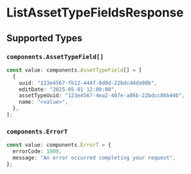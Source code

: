 # ListAssetTypeFieldsResponse


## Supported Types

### `components.AssetTypeField[]`

```typescript
const value: components.AssetTypeField[] = [
  {
    uuid: "123e4567-fb12-444f-8d0d-22bdcd4da90b",
    editDate: "2025-05-01 12:00:00",
    assetTypeUuid: "123e4567-4ea2-407e-a86b-22bdcc86b44b",
    name: "<value>",
  },
];
```

### `components.ErrorT`

```typescript
const value: components.ErrorT = {
  errorCode: 1000,
  message: "An error occurred completing your request",
};
```

